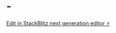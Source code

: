 # -

[Edit in StackBlitz next generation editor ⚡️](https://stackblitz.com/~/github.com/Amy515826/-)